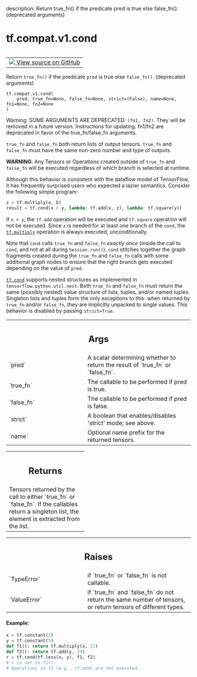 description: Return true_fn() if the predicate pred is true else false_fn(). (deprecated arguments)

<div itemscope itemtype="http://developers.google.com/ReferenceObject">
<meta itemprop="name" content="tf.compat.v1.cond" />
<meta itemprop="path" content="Stable" />
</div>

# tf.compat.v1.cond

<!-- Insert buttons and diff -->

<table class="tfo-notebook-buttons tfo-api nocontent" align="left">
<td>
  <a target="_blank" href="https://github.com/tensorflow/tensorflow/blob/r2.4/tensorflow/python/ops/control_flow_ops.py#L1100-L1299">
    <img src="https://www.tensorflow.org/images/GitHub-Mark-32px.png" />
    View source on GitHub
  </a>
</td>
</table>



Return `true_fn()` if the predicate `pred` is true else `false_fn()`. (deprecated arguments)

<pre class="devsite-click-to-copy prettyprint lang-py tfo-signature-link">
<code>tf.compat.v1.cond(
    pred, true_fn=None, false_fn=None, strict=(False), name=None, fn1=None, fn2=None
)
</code></pre>



<!-- Placeholder for "Used in" -->

Warning: SOME ARGUMENTS ARE DEPRECATED: `(fn1, fn2)`. They will be removed in a future version.
Instructions for updating:
fn1/fn2 are deprecated in favor of the true_fn/false_fn arguments.

`true_fn` and `false_fn` both return lists of output tensors. `true_fn` and
`false_fn` must have the same non-zero number and type of outputs.

**WARNING**: Any Tensors or Operations created outside of `true_fn` and
`false_fn` will be executed regardless of which branch is selected at runtime.

Although this behavior is consistent with the dataflow model of TensorFlow,
it has frequently surprised users who expected a lazier semantics.
Consider the following simple program:

```python
z = tf.multiply(a, b)
result = tf.cond(x < y, lambda: tf.add(x, z), lambda: tf.square(y))
```

If `x < y`, the `tf.add` operation will be executed and `tf.square`
operation will not be executed. Since `z` is needed for at least one
branch of the `cond`, the <a href="../../../tf/math/multiply.md"><code>tf.multiply</code></a> operation is always executed,
unconditionally.

Note that `cond` calls `true_fn` and `false_fn` *exactly once* (inside the
call to `cond`, and not at all during `Session.run()`). `cond`
stitches together the graph fragments created during the `true_fn` and
`false_fn` calls with some additional graph nodes to ensure that the right
branch gets executed depending on the value of `pred`.

<a href="../../../tf/cond.md"><code>tf.cond</code></a> supports nested structures as implemented in
`tensorflow.python.util.nest`. Both `true_fn` and `false_fn` must return the
same (possibly nested) value structure of lists, tuples, and/or named tuples.
Singleton lists and tuples form the only exceptions to this: when returned by
`true_fn` and/or `false_fn`, they are implicitly unpacked to single values.
This behavior is disabled by passing `strict=True`.

<!-- Tabular view -->
 <table class="responsive fixed orange">
<colgroup><col width="214px"><col></colgroup>
<tr><th colspan="2"><h2 class="add-link">Args</h2></th></tr>

<tr>
<td>
`pred`
</td>
<td>
A scalar determining whether to return the result of `true_fn` or
`false_fn`.
</td>
</tr><tr>
<td>
`true_fn`
</td>
<td>
The callable to be performed if pred is true.
</td>
</tr><tr>
<td>
`false_fn`
</td>
<td>
The callable to be performed if pred is false.
</td>
</tr><tr>
<td>
`strict`
</td>
<td>
A boolean that enables/disables 'strict' mode; see above.
</td>
</tr><tr>
<td>
`name`
</td>
<td>
Optional name prefix for the returned tensors.
</td>
</tr>
</table>



<!-- Tabular view -->
 <table class="responsive fixed orange">
<colgroup><col width="214px"><col></colgroup>
<tr><th colspan="2"><h2 class="add-link">Returns</h2></th></tr>
<tr class="alt">
<td colspan="2">
Tensors returned by the call to either `true_fn` or `false_fn`. If the
callables return a singleton list, the element is extracted from the list.
</td>
</tr>

</table>



<!-- Tabular view -->
 <table class="responsive fixed orange">
<colgroup><col width="214px"><col></colgroup>
<tr><th colspan="2"><h2 class="add-link">Raises</h2></th></tr>

<tr>
<td>
`TypeError`
</td>
<td>
if `true_fn` or `false_fn` is not callable.
</td>
</tr><tr>
<td>
`ValueError`
</td>
<td>
if `true_fn` and `false_fn` do not return the same number of
tensors, or return tensors of different types.
</td>
</tr>
</table>



#### Example:



```python
x = tf.constant(2)
y = tf.constant(5)
def f1(): return tf.multiply(x, 17)
def f2(): return tf.add(y, 23)
r = tf.cond(tf.less(x, y), f1, f2)
# r is set to f1().
# Operations in f2 (e.g., tf.add) are not executed.
```